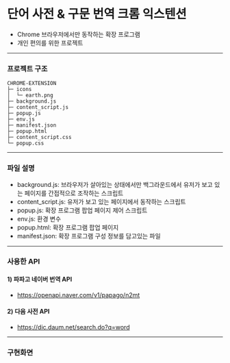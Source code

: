 # 단어 사전 & 구문 번역 크롬 익스텐션

- Chrome 브라우저에서만 동작하는 확장 프로그램
- 개인 편의를 위한 프로젝트

---

### 프로젝트 구조

```
CHROME-EXTENSION
├─ icons
│  └─ earth.png
├─ background.js
├─ content_script.js
├─ popup.js
├─ env.js
├─ manifest.json
├─ popup.html
├─ content_script.css
└─ popup.css
```

---

### 파일 설명

- background.js: 브라우저가 살아있는 상태에서만 백그라운드에서 유저가 보고 있는 페이지를 간접적으로 조작하는 스크립트
- content_script.js: 유저가 보고 있는 페이지에서 동작하는 스크립트
- popup.js: 확장 프로그램 팝업 페이지 제어 스크립트
- env.js: 환경 변수
- popup.html: 확장 프로그램 팝업 페이지
- manifest.json: 확장 프로그램 구성 정보를 담고있는 파일

---

### 사용한 API

#### 1) 파파고 네이버 번역 API

- https://openapi.naver.com/v1/papago/n2mt

#### 2) 다음 사전 API

- https://dic.daum.net/search.do?q=word

---

### 구현화면

